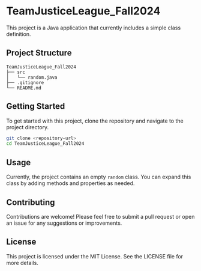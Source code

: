 # TeamJusticeLeague_Fall2024

This project is a Java application that currently includes a simple class definition.

## Project Structure

```
TeamJusticeLeague_Fall2024
├── src
│   └── random.java
├── .gitignore
└── README.md
```

## Getting Started

To get started with this project, clone the repository and navigate to the project directory.

```bash
git clone <repository-url>
cd TeamJusticeLeague_Fall2024
```

## Usage

Currently, the project contains an empty `random` class. You can expand this class by adding methods and properties as needed.

## Contributing

Contributions are welcome! Please feel free to submit a pull request or open an issue for any suggestions or improvements.

## License

This project is licensed under the MIT License. See the LICENSE file for more details.